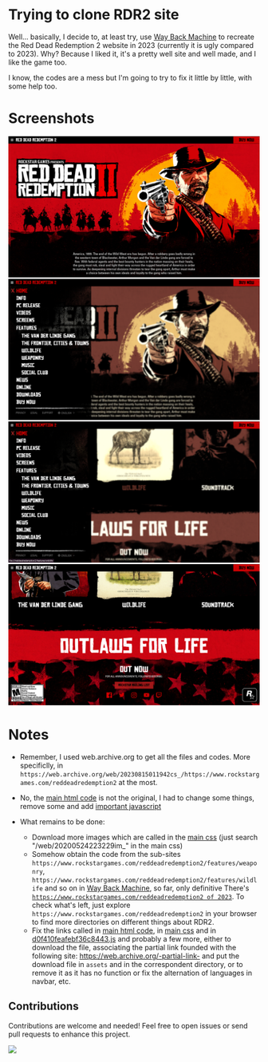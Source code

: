 # Trying to clone RDR2 site
Well... basically, I decide to, at least try, use [Way Back Machine](https://web.archive.org) to recreate the Red Dead Redemption 2 website in 2023 (currently it is ugly compared to 2023). Why? Because I liked it, it's a pretty well site and well made, and I like the game too.

I know, the codes are a mess but I'm going to try to fix it little by little, with some help too.

# Screenshots

![Screenshot](screenshot.png)
![Screenshot](screenshot2.png)
![Screenshot](screenshot3.png)
![Screenshot](screenshot4.png)

# Notes
- Remember, I used web.archive.org to get all the files and codes. More specificlly, in ```https://web.archive.org/web/20230815011942cs_/https://www.rockstargames.com/reddeadredemption2``` at the most.

- No, the [main html code](./index.html) is not the original, I had to change some things, remove some and add [important javascript](./assets/js/script.js)

- What remains to be done:
  - Download more images which are called in the [main css](./assets/css/2455f5211be05b218519.css) (just search "/web/20200524223229im_" in the main css)
  - Somehow obtain the code from the sub-sites ```https://www.rockstargames.com/reddeadredemption2/features/weaponry```, ```https://www.rockstargames.com/reddeadredemption2/features/wildlife``` and so on in [Way Back Machine](https://web.archive.org), so far, only definitive There's [```https://www.rockstargames.com/reddeadredemption2 of 2023```](./index.html). To check what's left, just explore ```https://www.rockstargames.com/reddeadredemption2``` in your browser to find more directories on different things about RDR2.
  - Fix the links called in [main html code](./index.html), in [main css](./assets/css/2455f5211be05b218519.css) and in [d0f410feafebf36c8443.js](./assets/js/d0f410feafebf36c8443.js) and probably a few more, either to download the file, associating the partial link founded with the following site: https://web.archive.org/-partial-link- and put the download file in ```assets``` and in the correspondent directory, or to remove it as it has no function or fix the alternation of languages in navbar, etc.

## Contributions

Contributions are welcome and needed! Feel free to open issues or send pull requests to enhance this project.

<a href="https://visitorbadge.io/status?path=https%3A%2F%2Fgithub.com%2Fd4v1-sudo%2Frdr2-2023-site-clone"><img src="https://api.visitorbadge.io/api/visitors?path=https%3A%2F%2Fgithub.com%2Fd4v1-sudo%2Frdr2-2023-site-clone&label=Thanks%20for%20dropping%20in&labelColor=%23000000&countColor=%23FFFFFF" /></a>
